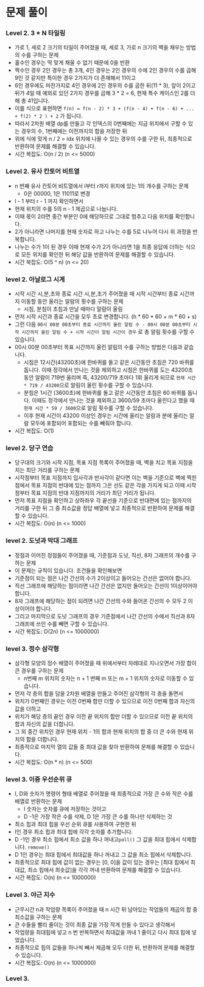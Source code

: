 # 문제 풀이

### Level 2. 3 * N 타일링
- 가로 1, 세로 2 크기의 타일이 주어졌을 때, 세로 3, 가로 n 크기의 벽을 채우는 방법의 수를 구하는 문제
- 홀수인 경우는 딱 맞게 채울 수 없기 때문에 0을 반환
- 짝수인 경우 2인 경우는 총 3개, 4인 경우는 2인 경우의 수에 2인 경우의 수를 곱해 9인 것 같지만 특이한 경우 2가지가 더 존재해서 11이고
- 6인 경우에도 마찬가지로 4인 경우에 2인 경우의 수를 곱한 뒤(11 * 3), 앞이 2이고 뒤가 4일 때 예외로 있던 2가지 경우를 곱해 3 * 2 = 6, 현재 특수 케이스인 2를 더해 총 41입니다.
- 이를 식으로 표현하면 ```f(n) = f(n - 2) * 3 + (f(n - 4) + f(n - 6) + ... + f(2) * 2 ) + 2``` 가 됩니다.
- 따라서 2차원 배열 dp를 만들고 각 인덱스의 0번째에는 지금 위치에서 구할 수 있는 경우의 수, 1번째에는 이전까지의 합을 저장한 뒤
- 위에 식에 맞게 n / 2 = idx 위치에 나올 수 있는 경우의 수를 구한 뒤, 최종적으로 반환하여 문제를 해결할 수 있습니다.
- 시간 복잡도: O(n / 2) (n <= 5000)

### Level 2. 유사 칸토어 비트열
- n 번째 유사 칸토어 비트열에서 l부터 r까지 위치에 있는 1의 개수를 구하는 문제
  + 0은 00000, 1은 11011로 변경
- l - 1 부터 r - 1 까지 확인하면서
- 현재 위치의 수를 5의 n - 1 제곱으로 나눕니다.
- 이때 몫이 2라면 중간 부분인 0에 해당하므로 그대로 멈추고 다음 위치를 확인합니다.
- 2가 아니라면 나머지를 현재 숫자로 하고 나누는 수를 5로 나누어 다시 위 과정을 반복합니다.
- 나누는 수가 1이 된 경우 이때 현재 수가 2가 아니라면 1을 최종 응답에 더하는 식으로 모든 위치를 확인한 뒤 해당 값을 반환하여 문제를 해결할 수 있습니다.
- 시간 복잡도: O(5 ^ n) (n <= 20)

### level 2. 아날로그 시계
- 시작 시간 시,분,초와 종료 시간 시,분,초가 주어졌을 때 시작 시간부터 종료 시간까지 이동할 동안 울리는 알람의 횟수를 구하는 문제
  + 시침, 분침이 초침과 만날 때마다 알람이 울림
- 먼저 시작 시간과 종료 시간을 모두 초로 변경합니다. (h * 60 * 60 + m * 60 + s)
- 그런 다음 ```00시 00분 00초부터 종료 시간까지 울린 알림 수 - 00시 00분 00초부터 시작 시간까지 울린 알림 수 + 시작 시간이 알림 시간이 경우``` 로 총 알림 횟수를 구할 수 있습니다.
- 00시 00분 00초부터 목표 시간까지 울린 알림의 수를 구하는 방법은 다음과 같습니다.
  + 시침은 12시간(43200초)에 한바퀴를 돌고 같은 시간동안 초침은 720 바퀴를 돕니다. 이때 정각에서 만나는 것을 제외하고 시침은 한바퀴를 도는 43200초동안 알람이 719번 울리며 즉, 43200/719 초마다 1회 울리게 되므로 ```현재 시간 * 719 / 43200```으로 알림이 울린 횟수를 구할 수 있습니다.
  + 분침은 1시간 (3600초)에 한바퀴를 돌고 같은 시간동안 초침은 60 바퀴를 돕니다. 이때도 정각에서 만나는 것을 제외하고 3600/59 초마다 울린다고 했을 때 ```현재 시간 * 59 / 3600```으로 알림 횟수를 구할 수 있습니다.
  + 이후 현재 시간이 43200 이상인 경우는 시간에 울리는 알람과 분에 울리는 알람 모두에 포함되어 포함되는 수를 빼줘야 합니다.
- 시간 복잡도: O(1)

### level 2. 당구 연습
- 당구대의 크기와 시작 지점, 목표 지점 목록이 주어졌을 때, 벽을 치고 목표 지점을 치는 최단 거리를 구하는 문제
- 시작점부터 목표 지점까지 입사각과 반사각이 같다면 이는 벽을 기준으로 벽에 찍힌 점에서 목표 지점의 반대에 있는 점까지 그은 선도 같은 각을 가지게 되고 이때 시작점부터 목표 지점의 반대 지점까지의 거리가 최단 거리가 됩니다.
- 먼저 목표 지점을 확인하고 상하좌우 각 끝선을 기준으로 반대편에 있는 점까지의 거리를 구한 뒤 그 중 최소값을 정답 배열에 넣고 최종적으로 반환하여 문제를 해결할 수 있습니다.
- 시간 복잡도: O(n) (n <= 1000)

### level 2. 도넛과 막대 그래프
- 정점과 이어진 정점들이 주어졌을 때, 기준점과 도넛, 직선, 8자 그래프의 개수를 구하는 문제
- 이 문제는 규칙이 있습니다. 조건들을 확인해보면
- 기준점이 되는 점은 나간 간선의 수가 2이상이고 들어오는 간선은 없어야 합니다.
- 직선 그래프에 해당하는 점이라면 나간 간선은 없지만 들어오는 간선이 1이상이어야 합니다.
- 8자 그래프에 해당하는 점이 되려면 나간 간선의 수와 들어온 간선의 수 모두 2 이상이어야 합니다.
- 그리고 마지막으로 도넛 그래프의 경우 기준점에서 나간 간선의 수에서 직선과 8자 그래프에 쓰인 수를 빼면 구할 수 있습니다.
- 시간 복잡도: O(2n) (n <= 1000000)

### level 3. 정수 삼각형
- 삼각형 모양의 정수 배열이 주어졌을 때 위에서부터 차례대로 지나오면서 가장 합이 큰 경우를 구하는 문제
  + n번째 m 위치의 숫자는 n + 1 번째 m 또는 m + 1 위치의 숫자로 이동할 수 있습니다.
- 먼저 각 층의 합을 담을 2차원 배열을 만들고 주어진 삼각형의 각 층을 돌면서
- 위치가 0번째인 경우는 이전 0번째 합만 더할 수 있으므로 이전 0번째 합과 자신의 값을 더하고
- 위치가 해당 층의 끝인 경우 이전 끝 위치의 합만 더할 수 있으므로 이전 끝 위치의 합과 자신의 값을 더합니다.
- 그 외 중간 위치인 경우 현재 위치 - 1의 합과 현재 위치의 합 중 더 큰 수와 현재 위치의 합을 더합니다.
- 최종적으로 마지막 열의 값들 중 최대 값을 찾아 반환하여 문제를 해결할 수 있습니다.
- 시간 복잡도: O(n * n) (n <= 500)

### level 3. 이중 우선순위 큐
- I, D와 숫자가 명령어 형태 배열로 주어졌을 때 최종적으로 가장 큰 수와 작은 수를 배열로 반환하는 문제
  + I 숫자는 숫자를 큐에 저장하는 것이고
  + D -1은 가장 작은 수를 삭제, D 1은 가장 큰 수를 하나만 삭제하는 것
- 최소 힙과 최대 힙을 우선 순위 큐를 사용하여 구현한 뒤
- I인 경우 최소 힙과 최대 힙에 각각 숫자를 추가합니다.
- D -1인 경우 최소 힙에서 최소 값을 하나 꺼내고```poll()``` 그 값을 최대 힙에서 삭제합니다. ```remove()```
- D 1인 경우는 최대 힙에서 최대값을 하나 꺼내고 그 값을 최소 힙에서 삭제합니다.
- 최종적으로 최대 힙에 값이 없는 경우는 [0, 0]을 값이 있는 경우는 [최대 힙에서 최대값, 최소 힙에서 최솟값]을 각각 꺼내 반환하여 문제를 해결할 수 있습니다.
- 시간 복잡도: O(n) (n <= 1000000)

### Level 3. 야근 지수
- 근무시간 n과 작업량 목록이 주어졌을 때 n 시간 뒤 남아있는 작업들의 제곱의 합 중 최소값을 구하는 문제
- 큰 수들을 빨리 줄이는 것이 최종 값을 가장 작게 만들 수 있다고 생각해서
- 작업량을 최대힙에 넣고 n 번 반복하면서 최대값을 꺼내 1 줄이고 다시 최대 힙에 넣었습니다.
- 최종적으로 힙의 값들을 하나씩 빼서 제곱해 모두 더한 뒤, 반환하여 문제를 해결할 수 있습니다.
- 시간 복잡도: O(n) (n <= 1000000)

### Level 3. 

